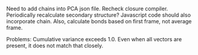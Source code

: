 Need to add chains into PCA json file.
Recheck closure compiler.
Periodically recalculate secondary structure?
Javascript code should also incorporate chain.
Also, calculate bonds based on first frame, not average frame.

Problems:
Cumulative variance exceeds 1.0.
Even when all vectors are present, it does not match that closely.
